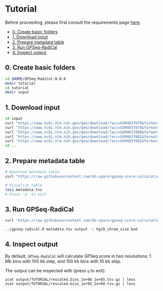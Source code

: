 # Tutorial

Before proceeding, please first consult the requirements page [here](../pages/requirements.md).

<!-- MarkdownTOC -->

- [0. Create basic folders](#0-create-basic-folders)
- [1. Download input](#1-download-input)
- [2. Prepare metadata table](#2-prepare-metadata-table)
- [3. Run GPSeq-RadiCal](#3-run-gpseq-radical)
- [4. Inspect output](#4-inspect-output)

<!-- /MarkdownTOC -->

## 0. Create basic folders

```bash
cd $HOME/GPSeq-RadiCal-0.0.6
mkdir tutorial
cd tutorial
mkdir input
```

## 1. Download input

```bash
cd input
curl "https://www.ncbi.nlm.nih.gov/geo/download/?acc=GSM4037078&format=file&file=GSM4037078%5FExp1%5F10min%2Ebed%2Egz" -o GSM4037078_Exp1_10min.bed.gz
curl "https://www.ncbi.nlm.nih.gov/geo/download/?acc=GSM4037079&format=file&file=GSM4037079%5FExp1%5F15min%2Ebed%2Egz" -o GSM4037079_Exp1_15min.bed.gz
curl "https://www.ncbi.nlm.nih.gov/geo/download/?acc=GSM4037080&format=file&file=GSM4037080%5FExp1%5F30min%2Ebed%2Egz" -o GSM4037080_Exp1_30min.bed.gz
curl "https://www.ncbi.nlm.nih.gov/geo/download/?acc=GSM4037081&format=file&file=GSM4037081%5FExp1%5F1h%2Ebed%2Egz" -o GSM4037081_Exp1_1h.bed.gz
curl "https://www.ncbi.nlm.nih.gov/geo/download/?acc=GSM4037082&format=file&file=GSM4037082%5FExp1%5F2h%2Ebed%2Egz" -o GSM4037082_Exp1_2h.bed.gz
cd ..
```

## 2. Prepare metadata table

```bash
# Download metadata table
curl "https://raw.githubusercontent.com/GG-space/gpseq-score-calculation-example/main/data/metadata.tsv" -o metadata.tsv

# Visualize table
less metadata.tsv
# Press 'q' to exit
```

## 3. Run GPSeq-RadiCal

```bash
curl "https://raw.githubusercontent.com/GG-space/gpseq-score-calculation-example/main/data/hg19_chrom_size.bed" -o hg19_chrom_size.bed

../gpseq-radical.R metadata.tsv output -c hg19_chrom_size.bed
```

## 4. Inspect output

By default, `GPSeq-RadiCal` will calculate GPSeq score in two resolutions: 1 Mb bins with 100 kb step, and 100 kb bins with 10 kb step.

The output can be inspected with (press `q` to exit):

```
zcat output/TUTORIAL/rescaled.bins_1e+06_1e+05.tsv.gz | less
zcat output/TUTORIAL/rescaled.bins_1e+05_1e+04.tsv.gz | less
```
